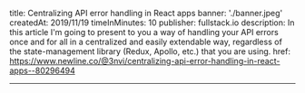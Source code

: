 title: Centralizing API error handling in React apps
banner: './banner.jpeg'
createdAt: 2019/11/19
timeInMinutes: 10
publisher: fullstack.io
description: In this article I'm going to present to you a way of handling your API errors once and for all in a centralized and easily extendable way, regardless of the state-management library (Redux, Apollo, etc.) that you are using.
href: https://www.newline.co/@3nvi/centralizing-api-error-handling-in-react-apps--80296494

---
